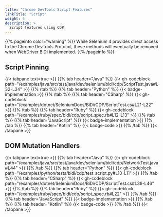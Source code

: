 ```yaml
---
title: "Chrome DevTools Script Features"
linkTitle: "Script"
weight: 6
description: >
  Script features using CDP.
---
```


{{% pageinfo color="warning" %}}
While Selenium 4 provides direct access to the Chrome DevTools Protocol, these
methods will eventually be removed when WebDriver BiDi implemented.
{{% /pageinfo %}}

## Script Pinning

{{< tabpane text=true >}}
{{% tab header="Java" %}}
{{< gh-codeblock path="/examples/java/src/test/java/dev/selenium/bidi/cdp/ScriptTest.java#L32-L34" >}}
{{% /tab %}}
{{% tab header="Python" %}}
{{< badge-implementation >}}
{{% /tab %}}
{{% tab header="CSharp" %}}
{{< gh-codeblock path="/examples/dotnet/SeleniumDocs/BiDi/CDP/ScriptTest.cs#L21-L22" >}}
{{% /tab %}}
{{% tab header="Ruby" %}}
{{< gh-codeblock path="/examples/ruby/spec/bidi/cdp/script_spec.rb#L12-L13" >}}
{{% /tab %}}
{{% tab header="JavaScript" %}}
{{< badge-implementation >}}
{{% /tab %}}
{{% tab header="Kotlin" %}}
{{< badge-code >}}
{{% /tab %}}
{{< /tabpane >}}


## DOM Mutation Handlers

{{< tabpane text=true >}}
{{% tab header="Java" %}}
{{< gh-codeblock path="/examples/java/src/test/java/dev/selenium/bidi/cdp/NetworkTest.java#L44" >}}
{{% /tab %}}
{{% tab header="Python" %}}
{{< gh-codeblock path="/examples/python/tests/bidi/cdp/test_script.py#L10-L11" >}}
{{% /tab %}}
{{% tab header="CSharp" %}}
{{< gh-codeblock path="/examples/dotnet/SeleniumDocs/BiDi/CDP/ScriptTest.cs#L39-L46" >}}
{{% /tab %}}
{{% tab header="Ruby" %}}
{{< gh-codeblock path="/examples/ruby/spec/bidi/cdp/script_spec.rb#L22" >}}
{{% /tab %}}
{{% tab header="JavaScript" %}}
{{< badge-implementation >}}
{{% /tab %}}
{{% tab header="Kotlin" %}}
{{< badge-code >}}
{{% /tab %}}
{{< /tabpane >}}
